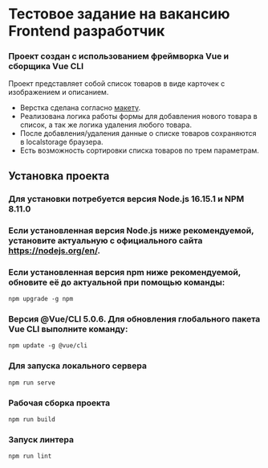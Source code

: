 # Тестовое задание на вакансию Frontend разработчик

### Проект создан с использованием фреймворка Vue и сборщика Vue CLI
Проект представляет собой список товаров в виде карточек с изображением и описанием.  

* Верстка сделана согласно [макету](https://www.figma.com/file/kIuVw6nSk218pi9iE98iq5/Junior-frontend-developer-test?node-id=4%3A365).  
* Реализована логика работы формы для добавления нового товара в список, а так же логика удаления любого товара.  
* После добавления/удаления данные о списке товаров сохраняются в localstorage браузера.  
* Есть возможность сортировки списка товаров по трем параметрам.



## Установка проекта

### Для установки потребуется версия Node.js 16.15.1 и NPM 8.11.0

### Если установленная версия Node.js ниже рекомендуемой, установите актуальную с официального сайта https://nodejs.org/en/.  
### Если установленная версия npm ниже рекомендуемой, обновите её до актуальной при помощью команды:
```
npm upgrade -g npm
```
### Версия @Vue/CLI 5.0.6. Для обновления глобального пакета Vue CLI выполните команду:
```
npm update -g @vue/cli
```

### Для запуска локального сервера
```
npm run serve
```

### Рабочая сборка проекта
```
npm run build
```

### Запуск линтера
```
npm run lint
```
